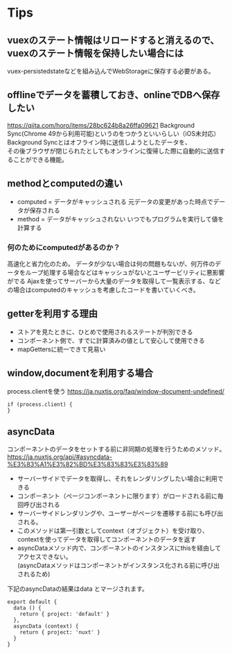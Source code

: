 # Tips
## vuexのステート情報はリロードすると消えるので、vuexのステート情報を保持したい場合には  
vuex-persistedstateなどを組み込んでWebStorageに保存する必要がある。

## offlineでデータを蓄積しておき、onlineでDBへ保存したい
https://qiita.com/horo/items/28bc624b8a26ffa09621
Background Sync(Chrome 49から利用可能)というのをつかうといいらしい（iOS未対応）
Background Syncとはオフライン時に送信しようとしたデータを、  
その後ブラウザが閉じられたとしてもオンラインに復帰した際に自動的に送信することができる機能。

## methodとcomputedの違い
 * computed = データがキャッシュされる
 元データの変更があった時点でデータが保存される
 * method = データがキャッシュされない
 いつでもプログラムを実行して値を計算する

### 何のためにcomputedがあるのか？
高速化と省力化のため。
データが少ない場合は何の問題もないが、何万件のデータをループ処理する場合などはキャッシュがないとユーザービリティに悪影響がでる
Ajaxを使ってサーバーから大量のデータを取得して一覧表示する、などの場合はcomputedのキャッシュを考慮したコードを書いていくべき。

## getterを利用する理由
* ストアを見たときに、ひとめで使用されるステートが判別できる
* コンポーネント側で、すでに計算済みの値として安心して使用できる
* mapGettersに統一できて見易い

## window,documentを利用する場合
process.clientを使う
https://ja.nuxtjs.org/faq/window-document-undefined/
```
if (process.client) {
}
```

## asyncData
コンポーネントのデータをセットする前に非同期の処理を行うためのメソッド。
https://ja.nuxtjs.org/api/#asyncdata-%E3%83%A1%E3%82%BD%E3%83%83%E3%83%89

* サーバーサイドでデータを取得し、それをレンダリングしたい場合に利用できる
* コンポーネント（ページコンポーネントに限ります）がロードされる前に毎回呼び出される
* サーバーサイドレンダリングや、ユーザーがページを遷移する前にも呼び出される。
* このメソッドは第一引数としてcontext（オブジェクト）を受け取り、contextを使ってデータを取得してコンポーネントのデータを返す
* asyncDataメソッド内で、コンポーネントのインスタンスにthisを経由してアクセスできない。  
(asyncDataメソッドはコンポーネントがインスタンス化される前に呼び出されるため)

下記のasyncDataの結果はdata とマージされます。
```
export default {
  data () {
    return { project: 'default' }
  },
  asyncData (context) {
    return { project: 'nuxt' }
  }
}
```






